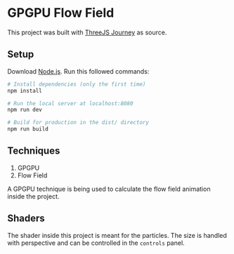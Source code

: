 # GPGPU Flow Field

This project was built with [ThreeJS Journey](https://threejs-journey.com/) as source.

## Setup

Download [Node.js](https://nodejs.org/en/download/).
Run this followed commands:

```bash
# Install dependencies (only the first time)
npm install

# Run the local server at localhost:8080
npm run dev

# Build for production in the dist/ directory
npm run build
```

## Techniques

1. GPGPU
2. Flow Field

A GPGPU technique is being used to calculate the flow field animation inside the project.

## Shaders

The shader inside this project is meant for the particles. The size is handled with perspective and can be controlled in the `controls` panel.
